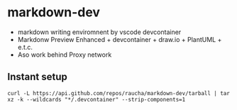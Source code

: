 # markdown-dev
- markdown writing enviromnent by vscode devcontainer
- Markdonw Preview Enhanced + devcontainer + draw.io + PlantUML + e.t.c.
- Aso work behind Proxy network


## Instant setup

```
curl -L https://api.github.com/repos/raucha/markdown-dev/tarball | tar xz -k --wildcards "*/.devcontainer" --strip-components=1
```
